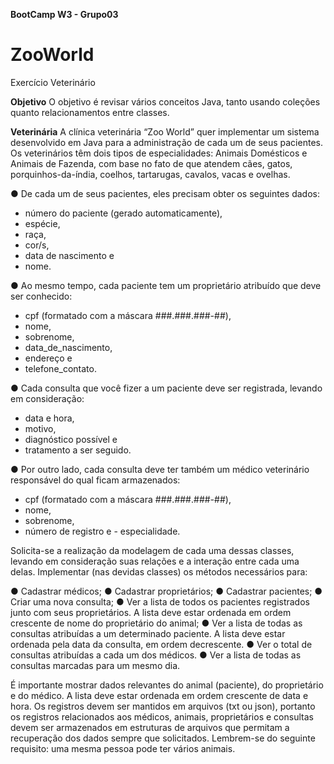 **BootCamp W3 - Grupo03**

# ZooWorld
Exercício Veterinário

**Objetivo**
O objetivo é revisar vários conceitos Java, tanto usando coleções quanto relacionamentos entre classes.


**Veterinária**
A clínica veterinária “Zoo World” quer implementar um sistema desenvolvido em Java para a administração de cada um de seus pacientes. Os veterinários têm dois tipos de especialidades: Animais Domésticos e Animais de Fazenda, com base no fato de que atendem cães, gatos, porquinhos-da-índia, coelhos, tartarugas, cavalos, vacas e ovelhas.

● De cada um de seus pacientes, eles precisam obter os seguintes dados:
- número do paciente (gerado automaticamente),
- espécie,
- raça,
- cor/s,
- data de nascimento e
- nome.

● Ao mesmo tempo, cada paciente tem um proprietário atribuído que deve ser conhecido:
- cpf (formatado com a máscara ###.###.###-##),
- nome,
- sobrenome,
- data_de_nascimento,
- endereço e
- telefone_contato.

● Cada consulta que você fizer a um paciente deve ser registrada, levando em consideração:
- data e hora,
- motivo,
- diagnóstico possível e
- tratamento a ser seguido.

● Por outro lado, cada consulta deve ter também um médico veterinário responsável do qual ficam armazenados:
- cpf (formatado com a máscara ###.###.###-##),
- nome,
- sobrenome,
- número de registro e - especialidade.

Solicita-se a realização da modelagem de cada uma dessas classes, levando em consideração suas relações e a interação entre cada uma delas. Implementar (nas devidas classes) os métodos necessários para:

● Cadastrar médicos;
● Cadastrar proprietários;
● Cadastrar pacientes;
● Criar uma nova consulta;
● Ver a lista de todos os pacientes registrados junto com seus proprietários. A lista deve estar ordenada em ordem crescente de nome do proprietário do animal;
● Ver a lista de todas as consultas atribuídas a um determinado paciente. A lista deve estar ordenada pela data da consulta, em ordem decrescente.
● Ver o total de consultas atribuídas a cada um dos médicos.
● Ver a lista de todas as consultas marcadas para um mesmo dia. 

É importante mostrar dados relevantes do animal (paciente), do proprietário e do médico. A lista deve estar ordenada em ordem crescente de data e hora.
Os registros devem ser mantidos em arquivos (txt ou json), portanto os registros relacionados aos médicos, animais, proprietários e consultas devem ser armazenados em estruturas de arquivos que permitam a recuperação dos dados sempre que solicitados. Lembrem-se do seguinte requisito: uma mesma pessoa pode ter vários animais.
